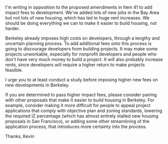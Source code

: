 I'm writing in opposition to the proposed amendments in Item 41 to add impact
fees to development. We've added lots of new jobs in the Bay Area but not
lots of new housing, which has led to huge rent increases. We should be doing
everything we can to make it easier to build housing, not harder.

Berkeley already imposes high costs on developers, through a lengthy and
uncertain planning process. To add additional fees onto this process is going
to discourage developers from building projects. It may make some projects
unworkable, especially for nonprofit developers and people who don't have very
much money to build a project. It will also probably increase rents, since
developers will require a higher return to make projects feasible.

I urge you to at least conduct a study before imposing higher new fees on new
developments in Berkeley.

If you are determined to pass higher impact fees, please consider pairing with
other proposals that make it easier to build housing in Berkeley. For example,
consider making it more difficult for people to appeal project applications
that comply with objective plan and zoning standards, lowering the required
IZ percentage (which has almost entirely stalled new housing proposals in San
Francisco), or adding some other streamlining of the application process, that
introduces more certainty into the process.

Thanks,
Kevin
